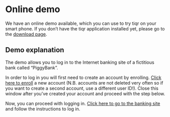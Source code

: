 # Online demo
We have an online demo available, which you can use to try tiqr on your smart phone. If you don’t have the tiqr application installed yet, please go to the [download page](./download.md).

## Demo explanation

The demo allows you to log in to the Internet banking site of a fictitious bank called “PiggyBank”.

In order to log in you will first need to create an account by enrolling. [Click here to enroll](https://demo.tiqr.org/simplesaml/module.php/authTiqr/newuser.php) a new account (N.B. accounts are not deleted very often so if you want to create a second account, use a different user ID!). Close this window after you’ve created your account and proceed with the step below.

Now, you can proceed with logging in. [Click here to go to the banking site](https://demo.tiqr.org/) and follow the instructions to log in.

